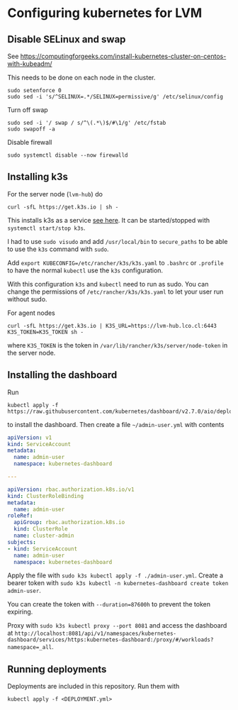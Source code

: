 # Configuring kubernetes for LVM

## Disable SELinux and swap

See https://computingforgeeks.com/install-kubernetes-cluster-on-centos-with-kubeadm/

This needs to be done on each node in the cluster.

```console
sudo setenforce 0
sudo sed -i 's/^SELINUX=.*/SELINUX=permissive/g' /etc/selinux/config
```

Turn off swap

```console
sudo sed -i '/ swap / s/^\(.*\)$/#\1/g' /etc/fstab
sudo swapoff -a
```

Disable firewall

```console
sudo systemctl disable --now firewalld
```

## Installing k3s

For the server node (`lvm-hub`) do

```console
curl -sfL https://get.k3s.io | sh -
```

This installs k3s as a service [see here](https://docs.k3s.io/quick-start). It can be started/stopped with `systemctl start/stop k3s`.

I had to use `sudo visudo` and add `/usr/local/bin` to `secure_paths` to be able to use the `k3s` command with `sudo`.

Add `export KUBECONFIG=/etc/rancher/k3s/k3s.yaml` to `.bashrc` or `.profile` to have the normal `kubectl` use the `k3s` configuration.

With this configuration `k3s` and `kubectl` need to run as sudo. You can change the permissions of `/etc/rancher/k3s/k3s.yaml` to let your user run without sudo.

For agent nodes

```console
curl -sfL https://get.k3s.io | K3S_URL=https://lvm-hub.lco.cl:6443 K3S_TOKEN=K3S_TOKEN sh -
```

where `K3S_TOKEN` is the token in `/var/lib/rancher/k3s/server/node-token` in the server node.

## Installing the dashboard

Run

```console
kubectl apply -f https://raw.githubusercontent.com/kubernetes/dashboard/v2.7.0/aio/deploy/recommended.yaml
```

to install the dashboard. Then create a file `~/admin-user.yml` with contents

```yaml
apiVersion: v1
kind: ServiceAccount
metadata:
  name: admin-user
  namespace: kubernetes-dashboard

---

apiVersion: rbac.authorization.k8s.io/v1
kind: ClusterRoleBinding
metadata:
  name: admin-user
roleRef:
  apiGroup: rbac.authorization.k8s.io
  kind: ClusterRole
  name: cluster-admin
subjects:
- kind: ServiceAccount
  name: admin-user
  namespace: kubernetes-dashboard
```

Apply the file with `sudo k3s kubectl apply -f ./admin-user.yml`. Create a bearer token with `sudo k3s kubectl -n kubernetes-dashboard create token admin-user`.

You can create the token with `--duration=87600h` to prevent the token expiring.

Proxy with `sudo k3s kubectl proxy --port 8081` and access the dashboard at `http://localhost:8081/api/v1/namespaces/kubernetes-dashboard/services/https:kubernetes-dashboard:/proxy/#/workloads?namespace=_all`.

## Running deployments

Deployments are included in this repository. Run them with

```console
kubectl apply -f <DEPLOYMENT.yml>
```
